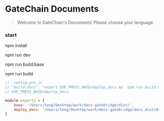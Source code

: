# GateChain Documents

> Welcome to GateChain's Documents! Please choose your language.

### start
npm install 

<!-- dev -->
npm run dev

<!-- build -->
npm run build:base

<!-- git pull && build -->
npm run build

```js
// .config.pre.js
// "build:docs": "export VUE_PRESS_BASE=deploy_docs &&  npm run build:shell"
// VUE_PRESS_BASE=deploy_docs

module.exports = {
	base: '/Users/tong/Desktop/work/docs-gatebridge/dist/',
	deploy_docs: '/Users/tong/Desktop/work/docs-gatebridge/docs_dist/docs',
}
```
